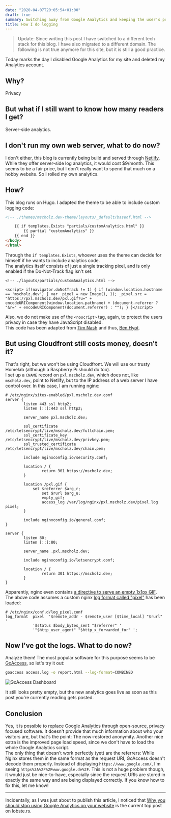 ```yaml
---
date: "2020-04-07T20:05:54+01:00"
draft: true
summary: Switching away from Google Analytics and keeping the user's privacy alive.
title: How I do logging
---
```


> Update: Since writing this post I have switched to a different tech stack for this blog. I have also migrated to a different domain. The following is not true anymore for this site, but it is still a good practice.

Today marks the day I disabled Google Analytics for my site and deleted my Analytics account.

## Why?

Privacy

## **But what if I still want to know how many readers I get?**

Server-side analytics.

## **I don't run my own web server, what to do now?**

I don't either, this blog is currently being build and served through [Netlify](https://www.netlify.com/). While they offer server-side log analytics, it would cost $9/month. This seems to be a fair price, but I don't really want to spend that much on a hobby website. So I rolled my own analytics.

## How?

This blog runs on Hugo. I adapted the theme to be able to include custom logging code:

```html
<!-- ./themes/mscholz.dev-theme/layouts/_default/baseof.html -->

	{{ if templates.Exists "partials/customAnalytics.html" }}
		{{ partial "customAnalytics" }}
	{{ end }}
</body>
</html>
```

Through the `if templates.Exists`, whoever uses the theme can decide for himself if he wants to include analytics code.  
The analytics itself consists of just a single tracking pixel, and is only enabled if the Do-Not-Track flag isn't set:

```
<!-- ./layouts/partials/customAnalytics.html -->

<script> if(navigator.doNotTrack != 1) { if (window.location.hostname == 'mscholz.dev') { var _pixel = new Image(1, 1); _pixel.src = "https://pxl.mscholz.dev/pxl.gif?u=" + encodeURIComponent(window.location.pathname) + (document.referrer ? "&r=" + encodeURIComponent(document.referrer) : ""); } }</script>
```

  
Also, we do not make use of the `<noscript>` tag, again, to protect the users privacy in case they have JavaScript disabled.  
This code has been adapted from [Tim Nash](https://timnash.co.uk/pixel-tracking-with-nginx-a-tiny-bit-of-javascript/) and thus, [Ben Hyot](https://benhoyt.com/writings/replacing-google-analytics/).

## **But using Cloudfront still costs money, doesn't it?**

That's right, but we won't be using Cloudfront. We will use our trusty Homelab (although a Raspberry Pi should do too).  
I set up a `CNAME` record on `pxl.mscholz.dev`, which does not, like `mscholz.dev`, point to Netlify, but to the IP address of a web server I have control over. In this case, I am running nginx:

```
# /etc/nginx/sites-enabled/pxl.mscholz.dev.conf
server {
        listen 443 ssl http2;
        listen [::]:443 ssl http2;

        server_name pxl.mscholz.dev;

        ssl_certificate /etc/letsencrypt/live/mscholz.dev/fullchain.pem;
        ssl_certificate_key /etc/letsencrypt/live/mscholz.dev/privkey.pem;
        ssl_trusted_certificate /etc/letsencrypt/live/mscholz.dev/chain.pem;

        include nginxconfig.io/security.conf;

        location / {
                return 301 https://mscholz.dev;
        }

        location /pxl.gif {
            set $referrer $arg_r;
                set $rurl $arg_u;
                empty_gif;
                access_log /var/log/nginx/pxl.mscholz.dev/pixel.log pixel;
        }

        include nginxconfig.io/general.conf;
}

server {
        listen 80;
        listen [::]:80;

        server_name .pxl.mscholz.dev;

        include nginxconfig.io/letsencrypt.conf;

        location / {
                return 301 https://mscholz.dev;
        }
}
```

Apparently, nginx even contains [a directive to serve an empty 1x1px GIF](https://nginx.org/en/docs/http/ngx_http_empty_gif_module.html).  
The above code assumes a custom nginx [log format called "pixel"](https://timnash.co.uk/pixel-tracking-with-nginx-a-tiny-bit-of-javascript/) has been loaded:

```
# /etc/nginx/conf.d/log_pixel.conf
log_format  pixel  '$remote_addr - $remote_user [$time_local] "$rurl" '
            '$status $body_bytes_sent "$referrer" '
            '"$http_user_agent" "$http_x_forwarded_for" ';
```

## Now I've got the logs. What to do now?

Analyze them! The most popular software for this purpose seems to be [GoAccess](https://goaccess.io/), so let's try it out:

```bash
goaccess access.log -o report.html --log-format=COMBINED
```

![GoAccess Dashboard](images/goaccess-1024x902.png)

It still looks pretty empty, but the new analytics goes live as soon as this post you're currently reading gets posted.

## Conclusion

Yes, it is possible to replace Google Analytics through open-source, privacy focused software. It doesn't provide that much information about who your visitors are, but that's the point: The now-restored anonymity. Another nice extra is the improved page load speed, since we don't have to load the whole Google Analytics script.  
The only thing that doesn't work perfectly (yet) are the referrers: While Nginx stores them in the same format as the request URI, GoAccess doesn't decode them properly. Instead of displaying `https://www.google.com/`, I'm seeing `https%3A%2F%2Fwww.google.de%2F`. This is not a huge problem though, it would just be nice-to-have, especially since the request URIs are stored in exactly the same way and are being displayed correctly. If you know how to fix this, let me know!

___

Incidentally, as I was just about to publish this article, I noticed that [Why you should stop using Google Analytics on your website](https://plausible.io/blog/remove-google-analytics) is the current top post on lobste.rs.